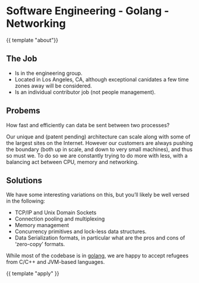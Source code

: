 # Software Engineering - Golang - Networking
{{ template "about"}}
## The Job

* Is in the engineering group.
* Located in Los Angeles, CA, although exceptional canidates a few time zones
  away will be considered.
* Is an individual contributor job (not people management).
  
## Probems

How fast and efficiently can data be sent between two processes?

Our unique and (patent pending) architecture can scale along with some of the
largest sites on the Internet.  However our customers are always pushing the
boundary (both up in scale, and down to very small machines), and thus so must
we.  To do so we are constantly trying to do more with less, with a balancing
act between CPU, memory and networking.

## Solutions

We have some interesting variations on this, but you’ll likely be well versed
in the following:


* TCP/IP and Unix Domain Sockets
* Connection pooling and multiplexing
* Memory management
* Concurrency primitives and lock-less data structures.
* Data Serialization formats, in particular what are the pros and cons of
  ‘zero-copy’ formats.


While most of the codebase is in [golang](https://golang.org), we are happy to
accept refugees from C/C++ and JVM-based languages.

{{ template "apply" }}
